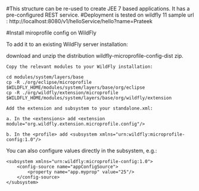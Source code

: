 #This structure can be re-used to create JEE 7 based applications. It has a pre-configured REST service.
#Deployment is tested on wildfly 11
sample url : http://localhost:8080/v1/helloService/hello?name=Prateek

#Install miroprofile config on WildFly

To add it to an existing WildFly server installation:

 download and unzip the distribution wildfly-microprofile-config-dist zip.

    Copy the relevant modules to your WildFly installation:

    cd modules/system/layers/base
    cp -R ./org/eclipse/microprofile $WILDFLY_HOME/modules/system/layers/base/org/eclipse
    cp -R ./org/wildfly/extension/microprofile $WILDFLY_HOME/modules/system/layers/base/org/wildfly/extension

    Add the extension and subsystem to your standalone.xml:

    a. In the <extensions> add <extension module="org.wildfly.extension.microprofile.config"/>

    b. In the <profile> add <subsystem xmlns="urn:wildfly:microprofile-config:1.0"/>

You can also configure values directly in the subsystem, e.g.:

    <subsystem xmlns="urn:wildfly:microprofile-config:1.0">
        <config-source name="appConfigSource">
            <property name="app.myprop" value="25"/>
        </config-source>
    </subsystem>